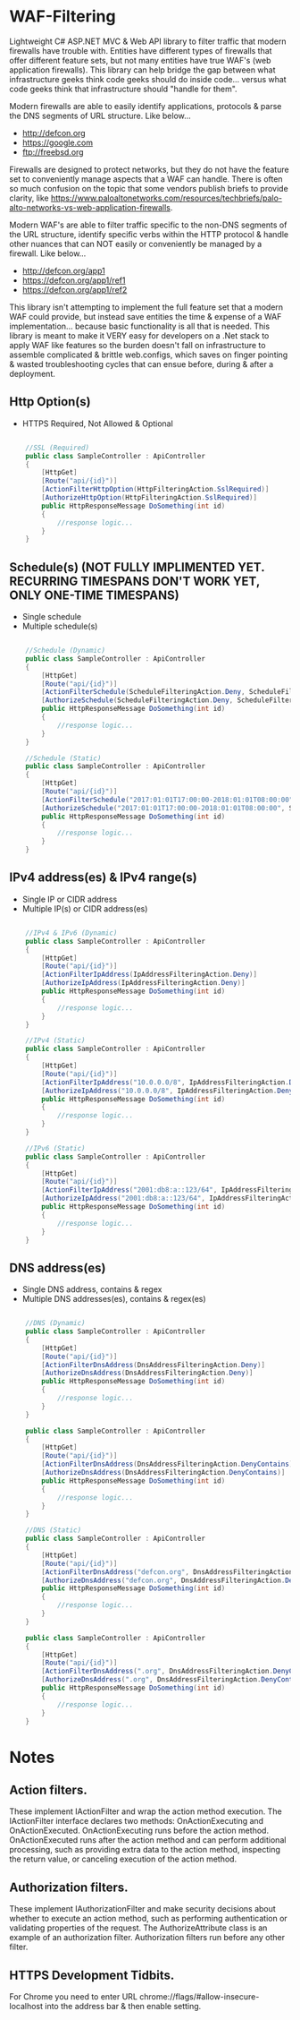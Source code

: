 # WAF-Filtering
Lightweight C# ASP.NET MVC & Web API library to filter traffic that modern firewalls have trouble with. Entities have different types of firewalls that offer different feature
sets, but not many entities have true WAF's (web application firewalls). This library can help bridge the gap between what infrastructure geeks think code geeks should do inside 
code... versus what code geeks think that infrastructure should "handle for them".

Modern firewalls are able to easily identify applications, protocols & parse the DNS segments of URL structure. Like below...
* http://defcon.org
* https://google.com
* ftp://freebsd.org

Firewalls are designed to protect networks, but they do not have the feature set to conveniently manage aspects that a WAF can handle. There is often so much confusion on the topic 
that some vendors publish briefs to provide clarity, like https://www.paloaltonetworks.com/resources/techbriefs/palo-alto-networks-vs-web-application-firewalls.

Modern WAF's are able to filter traffic specific to the non-DNS segments of the URL structure, identify specific verbs within the HTTP protocol & handle other nuances
that can NOT easily or conveniently be managed by a firewall. Like below...
* http://defcon.org/app1
* https://defcon.org/app1/ref1
* https://defcon.org/app1/ref2

This library isn't attempting to implement the full feature set that a modern WAF could provide, but instead save entities the time & expense of a WAF implementation... because
basic functionality is all that is needed. This library is meant to make it VERY easy for developers on a .Net stack to apply WAF like features so the burden doesn't fall on
infrastructure to assemble complicated & brittle web.configs, which saves on finger pointing & wasted troubleshooting cycles that can ensue before, during & after a deployment.

## Http Option(s)

* HTTPS Required, Not Allowed & Optional

```cs

	//SSL (Required)
    public class SampleController : ApiController
    {
        [HttpGet]
        [Route("api/{id}")]
        [ActionFilterHttpOption(HttpFilteringAction.SslRequired)]
        [AuthorizeHttpOption(HttpFilteringAction.SslRequired)]
        public HttpResponseMessage DoSomething(int id)
        {
			//response logic...
        }
    }

```

## Schedule(s) (NOT FULLY IMPLIMENTED YET. RECURRING TIMESPANS DON'T WORK YET, ONLY ONE-TIME TIMESPANS)

* Single schedule
* Multiple schedule(s)

```cs

	//Schedule (Dynamic)
    public class SampleController : ApiController
    {
        [HttpGet]
        [Route("api/{id}")]
        [ActionFilterSchedule(ScheduleFilteringAction.Deny, ScheduleFilteringOccur.Daily)]
        [AuthorizeSchedule(ScheduleFilteringAction.Deny, ScheduleFilteringOccur.Daily)]
        public HttpResponseMessage DoSomething(int id)
        {
			//response logic...
        }
    }

	//Schedule (Static)
    public class SampleController : ApiController
    {
        [HttpGet]
        [Route("api/{id}")]
        [ActionFilterSchedule("2017:01:01T17:00:00-2018:01:01T08:00:00", ScheduleFilteringAction.Deny, ScheduleFilteringOccur.Daily)]
        [AuthorizeSchedule("2017:01:01T17:00:00-2018:01:01T08:00:00", ScheduleFilteringAction.Deny, ScheduleFilteringOccur.Daily)]
        public HttpResponseMessage DoSomething(int id)
        {
			//response logic...
        }
    }

```

## IPv4 address(es) & IPv4 range(s)

* Single IP or CIDR address
* Multiple IP(s) or CIDR address(es)

```cs

	//IPv4 & IPv6 (Dynamic)
    public class SampleController : ApiController
    {
        [HttpGet]
        [Route("api/{id}")]
        [ActionFilterIpAddress(IpAddressFilteringAction.Deny)]
        [AuthorizeIpAddress(IpAddressFilteringAction.Deny)]
        public HttpResponseMessage DoSomething(int id)
        {
			//response logic...
        }
    }

	//IPv4 (Static)
    public class SampleController : ApiController
    {
        [HttpGet]
        [Route("api/{id}")]
        [ActionFilterIpAddress("10.0.0.0/8", IpAddressFilteringAction.Deny)]
        [AuthorizeIpAddress("10.0.0.0/8", IpAddressFilteringAction.Deny)]
        public HttpResponseMessage DoSomething(int id)
        {
			//response logic...
        }
    }

	//IPv6 (Static)
	public class SampleController : ApiController
    {
        [HttpGet]
        [Route("api/{id}")]
        [ActionFilterIpAddress("2001:db8:a::123/64", IpAddressFilteringAction.Deny)]
        [AuthorizeIpAddress("2001:db8:a::123/64", IpAddressFilteringAction.Deny)]
        public HttpResponseMessage DoSomething(int id)
        {
			//response logic...
        }
    }

```

## DNS address(es)

* Single DNS address, contains & regex
* Multiple DNS addresses(es), contains & regex(es)

```cs

	//DNS (Dynamic)
    public class SampleController : ApiController
    {
        [HttpGet]
        [Route("api/{id}")]
        [ActionFilterDnsAddress(DnsAddressFilteringAction.Deny)]
        [AuthorizeDnsAddress(DnsAddressFilteringAction.Deny)]
        public HttpResponseMessage DoSomething(int id)
        {
			//response logic...
        }
    }

	public class SampleController : ApiController
    {
        [HttpGet]
        [Route("api/{id}")]
        [ActionFilterDnsAddress(DnsAddressFilteringAction.DenyContains)]
        [AuthorizeDnsAddress(DnsAddressFilteringAction.DenyContains)]
        public HttpResponseMessage DoSomething(int id)
        {
			//response logic...
        }
    }

	//DNS (Static)
    public class SampleController : ApiController
    {
        [HttpGet]
        [Route("api/{id}")]
        [ActionFilterDnsAddress("defcon.org", DnsAddressFilteringAction.Deny)]
        [AuthorizeDnsAddress("defcon.org", DnsAddressFilteringAction.Deny)]
        public HttpResponseMessage DoSomething(int id)
        {
			//response logic...
        }
    }

	public class SampleController : ApiController
    {
        [HttpGet]
        [Route("api/{id}")]
        [ActionFilterDnsAddress(".org", DnsAddressFilteringAction.DenyContains)]
        [AuthorizeDnsAddress(".org", DnsAddressFilteringAction.DenyContains)]
        public HttpResponseMessage DoSomething(int id)
        {
			//response logic...
        }
    }

```

# Notes

## Action filters. 
These implement IActionFilter and wrap the action method execution. The IActionFilter interface declares two methods: OnActionExecuting and OnActionExecuted. OnActionExecuting runs before the action method. OnActionExecuted runs after the action method and can perform additional processing, such as providing extra data to the action method, inspecting the return value, or canceling execution of the action method.

## Authorization filters. 
These implement IAuthorizationFilter and make security decisions about whether to execute an action method, such as performing authentication or validating properties of the request. The AuthorizeAttribute class is an example of an authorization filter. Authorization filters run before any other filter.

## HTTPS Development Tidbits.
For Chrome you need to enter URL chrome://flags/#allow-insecure-localhost into the address bar & then enable setting.

# 
